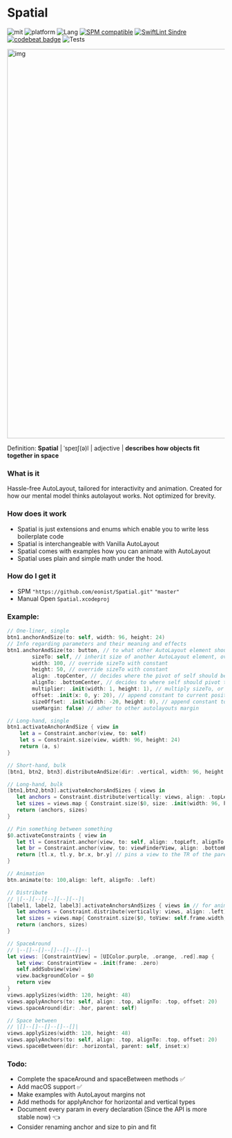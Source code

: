 # Spatial
![mit](https://img.shields.io/badge/License-MIT-brightgreen.svg)
![platform](https://img.shields.io/badge/Platform-iOS/macOS-blue.svg)
![Lang](https://img.shields.io/badge/Language-Swift%205.0-orange.svg)
[![SPM compatible](https://img.shields.io/badge/SPM-compatible-4BC51D.svg?style=flat)](https://github.com/apple/swift)
[![SwiftLint Sindre](https://img.shields.io/badge/SwiftLint-Sindre-hotpink.svg)](https://github.com/sindresorhus/swiftlint-sindre)
[![codebeat badge](https://codebeat.co/badges/b4ee0d27-b00c-464b-b9b2-c9906cb6c19f)](https://codebeat.co/projects/github-com-eonist-spatial-master)
![Tests](https://github.com/eonist/Spatial/workflows/Tests/badge.svg)

<img width="900" alt="img" src="https://raw.github.com/stylekit/img/master/spatial_github.svg?sanitize=true">

Definition: **Spatial** | ˈspeɪʃ(ə)l | adjective | **describes how objects fit together in space**

### What is it
Hassle-free AutoLayout, tailored for interactivity and animation. Created for how our mental model thinks autolayout works. Not optimized for brevity.

### How does it work
- Spatial is just extensions and enums which enable you to write less boilerplate code
- Spatial is interchangeable with Vanilla AutoLayout
- Spatial comes with examples how you can animate with AutoLayout
- Spatial uses plain and simple math under the hood.

### How do I get it
- SPM `"https://github.com/eonist/Spatial.git"` `"master"`
- Manual Open `Spatial.xcodeproj`

### Example:

```swift
// One-liner, single
btn1.anchorAndSize(to: self, width: 96, height: 24)
// Info regarding parameters and their meaning and effects
btn1.anchorAndSize(to: button, // to what other AutoLayout element should self anchor and size to
		sizeTo: self, // inherit size of another AutoLayout element, overrides to param
		width: 100, // override sizeTo with constant
		height: 50, // override sizeTo with constant
		align: .topCenter, // decides where the pivot of self should be
		alignTo: .bottomCenter, // decides to where self should pivot to
		multiplier: .init(width: 1, height: 1), // multiply sizeTo, or constants
		offset: .init(x: 0, y: 20), // append constant to current position
		sizeOffset: .init(width: -20, height: 0), // append constant to current size
	   	useMargin: false) // adher to other autolayouts margin

// Long-hand, single
btn1.activateAnchorAndSize { view in
	let a = Constraint.anchor(view, to: self)
	let s = Constraint.size(view, width: 96, height: 24)
	return (a, s)
}
```

```swift
// Short-hand, bulk
[btn1, btn2, btn3].distributeAndSize(dir: .vertical, width: 96, height: 24)

// Long-hand, bulk
[btn1,btn2,btn3].activateAnchorsAndSizes { views in
   let anchors = Constraint.distribute(vertically: views, align: .topLeft)
   let sizes = views.map { Constraint.size($0, size: .init(width: 96, height: 42)) }
   return (anchors, sizes)
}
```

```swift
// Pin something between something
$0.activateConstraints { view in
   let tl = Constraint.anchor(view, to: self, align: .topLeft, alignTo: .topLeft)
   let br = Constraint.anchor(view, to: viewFinderView, align: .bottomRight, alignTo: .topRight)
   return [tl.x, tl.y, br.x, br.y] // pins a view to the TR of the parent and BL of another sibling-view
}
```

```swift
// Animation
btn.animate(to: 100,align: left, alignTo: .left)
```

```swift
// Distribute
// |[--][--][--][--][--]|
[label1, label2, label3].activateAnchorsAndSizes { views in // for anim: applyAnchorsAndSizes
   let anchors = Constraint.distribute(vertically: views, align: .left) // there is also: horizontally
   let sizes = views.map{ Constraint.size($0, toView: self.frame.width, height: 48)) }
   return (anchors, sizes)
}
```

```swift
// SpaceAround
// |--[]--[]--[]--[]--[]--|
let views: [ConstraintView] = [UIColor.purple, .orange, .red].map {
   let view: ConstraintView = .init(frame: .zero)
   self.addSubview(view)
   view.backgroundColor = $0
   return view
}
views.applySizes(width: 120, height: 48)
views.applyAnchors(to: self, align: .top, alignTo: .top, offset: 20)
views.spaceAround(dir: .hor, parent: self)
```

```swift
// Space between
// |[]--[]--[]--[]--[]|
views.applySizes(width: 120, height: 48)
views.applyAnchors(to: self, align: .top, alignTo: .top, offset: 20)
views.spaceBetween(dir: .horizontal, parent: self, inset:x)
```

### Todo:
- Complete the spaceAround and spaceBetween methods ✅
- Add macOS support ✅
- Make examples with AutoLayout margins not
- Add methods for applyAnchor for horizontal and vertical types
- Document every param in every declaration (Since the API is more stable now) 👈
- Consider renaming anchor and size to pin and fit
